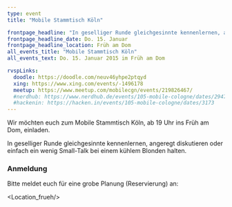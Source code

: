 ```yaml
---
type: event
title: "Mobile Stammtisch Köln"

frontpage_headline: "In geselliger Runde gleichgesinnte kennenlernen, angeregt diskutieren oder einfach ein wenig Small-Talk bei einem kühlem Blonden halten."
frontpage_headline_date: Do. 15. Januar
frontpage_headline_location: Früh am Dom
all_events_title: "Mobile Stammtisch Köln"
all_events_text: Do. 15. Januar 2015 im Früh am Dom

rvspLinks:
  doodle: https://doodle.com/neuv46yhpe2ptqyd
  xing: https://www.xing.com/events/-1496178
  meetup: https://www.meetup.com/mobilecgn/events/219826467/
  #nerdhub: https://www.nerdhub.de/events/105-mobile-cologne/dates/29471
  #hackenin: https://hacken.in/events/105-mobile-cologne/dates/3173
---
```


Wir möchten euch zum Mobile Stammtisch Köln, ab 19 Uhr ins Früh am Dom, einladen.

In geselliger Runde gleichgesinnte kennenlernen, angeregt diskutieren oder einfach ein wenig Small-Talk bei einem kühlem Blonden halten.

### Anmeldung

Bitte meldet euch für eine grobe Planung (Reservierung) an: <RegisterLinks />

<Location_frueh/>
